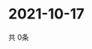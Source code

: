 # 2021-10-17
  共 0条

  <!-- BEGIN -->
  <!-- 最后更新时间Sun Oct 17 2021 15:02:56 GMT+0000 (Coordinated Universal Time) -->
  
  <!-- END -->
  
  